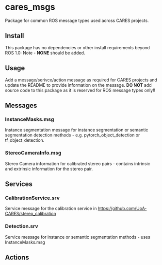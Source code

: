 # cares_msgs
Package for common ROS message types used across CARES projects.

## Install
This package has no dependencies or other install requirements beyond ROS 1.0: Note - **NONE** should be added.

## Usage
Add a message/serivce/action message as required for CARES projects and update the README to provide information on the message.
**DO NOT** add source code to this package as it is reserved for ROS message types only!!

## Messages

### InstanceMasks.msg
Instance segmentation message for instance segmentation or semantic segmentation detection methods - e.g. pytorch_object_detection or tf_object_detection.

### StereoCameraInfo.msg
Stereo Camera information for calibrated stereo pairs - contains intrinsic and extrinsic information for the stereo pair.

## Services

### CalibrationService.srv
Service message for the calibration service in https://github.com/UoA-CARES/stereo_calibration

### Detection.srv
Service message for instance or semantic segmentation methods - uses InstanceMasks.msg

## Actions
